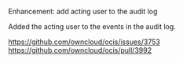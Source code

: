Enhancement: add acting user to the audit log

Added the acting user to the events in the audit log.

https://github.com/owncloud/ocis/issues/3753
https://github.com/owncloud/ocis/pull/3992
